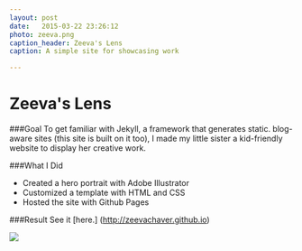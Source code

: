 ```yaml
---
layout: post
date:   2015-03-22 23:26:12
photo: zeeva.png
caption_header: Zeeva's Lens
caption: A simple site for showcasing work

---
```


# Zeeva's Lens

###Goal
To get familiar with Jekyll, a framework that generates static. blog-aware sites (this site is built on it too), I made my little sister a kid-friendly website to display her creative work.

###What I Did
- Created a hero portrait with Adobe Illustrator
- Customized a template with HTML and CSS
- Hosted the site with Github Pages

###Result
See it [here.] (http://zeevachaver.github.io)

<img src="{{site.url}}/img/large/zeevasite.png" class="piece"/>










